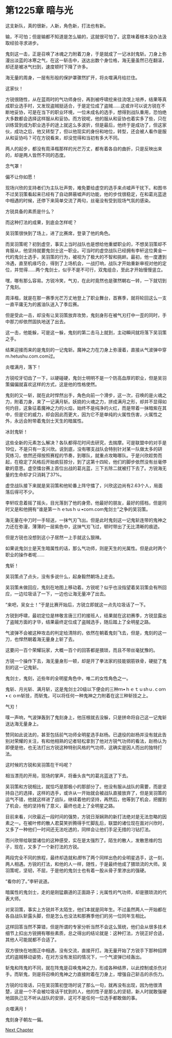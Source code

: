 # 第1225章 暗与光

这支新队，真的很新，人新，角色新，打法也有新。

输，不可怕；但是输都不知道是怎么输的，这就很可怕了。这意味着根本没办法汲取经验寻求进步。

鬼刻这一击，正是召唤了冰魂之力附着刀身，于是就成了一记冰封鬼斩。刀身上弥漫出淡蓝的冰寒之气，在这一斩击中，送达出数个身位格，海无量虽然已在翻滚，却还是被冰气扫到，速度顿时下降了许多。

海无量的周身，一层有形般的保护罩骤然扩开，将炎噬满月给拦住。

这家伙！

方锐很随性，从在蓝雨时的气功师身份，再到被呼啸挖来往流氓上培养，结果等真成职业选手时，又发现盗贼挺适合，于是定位成了盗贼……这或许可以说方锐在不断地妥协，可是在当下的职业环境，一位未成名的选手，想得到战队重用，恐怕绝大多数都会选择这样服从和妥协。而方锐呢，他的服从和妥协也着实多了些，只在训练营到成为职业选手的途上就这么多波折，但是最后，他终于是成功了，但这家伙，成功之后，他又转型了，但以他现实的身份和地位，转型，还会被人看作是服从和妥协吗？可在方锐看来，却没觉得和当初有多大不同。

两人的起步，都没有周泽楷那样的光芒万丈，都有着各自的曲折，只是反映出来的，却是两人皆然不同的态度。

念气罩！

偏不让你如愿！

现场兴欣的支持者们为主队壮声势，难免要给虚空的选手来点嘘声干扰下。和图书不过吴羽策看起来已经有了自动屏蔽嘘声的功能，他的步伐很稳定，在和葛兆蓝途中相遇的时候，还停下来简单交流了两句，丝毫没有受到现场气氛的感染。

方锐具备的素质是什么？

而这种打法的成果，到底会怎样呢？

吴羽策很快到了场上，进了比赛席，登录了他的角色。

而吴羽策呢？初到虚空，事实上当时战队也是想给他重塑职业的，不想吴羽策却不肯服从，他坚持就要鬼剑士这一职业。可当时的虚空战队已经拥有李轩这位黄金一代的鬼剑士选手，吴羽策的行为，被视为了极大的不智和挑衅。最初，他一度遭到冷遇，直至机缘巧合，得到了上场机会，一战打响，战队才开始重新审视对他的定位，并觉得……两个鬼剑士，似乎不是不可行，双鬼组合，至此才开始慢慢竖立。

嘿，哪有那么容易。方锐冷笑，气刃，在此时竟然也是骤然朝右一转，一下就切到了鬼刻。

周泽楷，就是在那一赛季光芒万丈地登上了职业舞台，首赛季，就将轮回这么一支一直平庸无为的酱油队送入了季后赛。

但是受此一击，却没有让吴羽策放弃攻势，鬼刻身形在被气刃打中一歪的同时，手中那刀却依然固执地送了出去。

这一击，他能躲，可是这一躲，鬼刻的第二击马上就到，主动瞬间就将落下吴羽策之手。

结果迎接而来的是鬼刻的一记鬼斩。魔神之力在刀身上弥漫着，直接从气波弹中穿m.hetushu.com.com过。

炎噬满月，落下！

方锐咬牙切齿了一下，以硬碰硬，鬼剑士明明不是一个防高血厚的职业，但是吴羽策偏偏就喜欢这样的方式，这是他的性格使然。

鬼刻的又一斩，就在此时悍然出手，角色向前一个滑步，这一次，召唤的是火魂之力，附着刀身，来了一记满月斩。妖娆的火魂之力，拼成满月之形，却并不显得如何灼目，这象征着魔神之力的火焰，始终不是纯净的火红，而是带着一抹暗紫在其中，但是它的威力，却会因此而更大，因为它不是单纯的火属性伤害，火属性之外，永远会附带着鬼剑士天生的暗属性。

冰封鬼斩！

这些全新的元素怎么解决？各队都得花时间去研究，去揣摩。可是联盟中的对手是19位，不是只有一支兴欣。说到底，没有哪支战队会特别针对某一队做太多的研究练习，依然还得按照赛程的节奏，到哪队，就重点攻略哪队。于是兴欣趁势而起，在稳定了风格后开始疯狂掠分，到了这第十四轮，他们的脚步依然没有丝毫停歇的意思。虚空擂台赛上首位出战的葛兆蓝，三下五除二就被打下去了。方锐海无量的生命却才只消耗了37%。

虚空战队接下来就是吴羽策和他轮番上阵守擂了，兴欣这边尚有2.63个人，局面落后得可不少。

李轩叹息着摇了摇头，目光落到了他的身旁。他最好的朋友，最好的搭档，但是同时又是和他拥有“谁是第一ｈｅtusｈｕ•coｍ.com鬼剑士”之争的吴羽策。

海无量在中刀时一手轻送，一抹气刃飞出。但是此时鬼刻这一记鬼斩连带的鬼神之力还在弥漫，薄薄的一层紫色中，这抹气刃飞过，顿时带出了无比清晰的痕迹。

但是方锐也没想到这小子居然一上手就这么狠辣。

如果说鬼剑士是天生暗属性的话，那么气功师，则是天生的光属性。但是此时两个职业的操作者呢……

鬼斩！

吴羽策点了点头，没有多说什么，起身毅然朝场上走去。

吴羽策未做回应，鬼刻在地图上移动着。方锐呢？似乎也没指望着吴羽策会有所回应，一边垃圾话了一下，一边也让海无量冲了出去。

“来吧，吴女士！”于是比赛开始后，方锐立即就这一点先垃圾话了一下。

方锐到呼啸，最初定位是林敬言唐三打的接班人，结果就在这初赛季，方锐显露出了盗贼方面的才华，结果最终定位成了盗贼选手，随后踏上了全明星之路。

气波弹不会被这种攻击的判定给清除的，依然在朝着鬼刻飞去，但是，鬼刻的这一刀，也悍然朝着海无量身上斩了去。

这要问一百个荣耀玩家，大概一百个的回答都是猥琐，而且不带丝毫犹豫的。

方锐一个操作下去，海无量身形一顿，却是开了拳法家的技能钢筋铁骨，硬挺了鬼刻的这一记鬼斩。

鬼剑士，鬼刻，近些年的全明星角色中，唯二的女性角色之一。

鬼斩、月光斩、满月斩，这是鬼剑士20级以下便会的三种ｍ•ｈｅｔｕshｕ.ｃoｍ•ｃｏm斩技，而斩鬼，可以将任何一种鬼神之力附着在这三种斩技之上。

气刃！

噗一声响，气波弹轰到了鬼刻身上，他压根就去没躲，只是拼命将自己这一记鬼斩送达海无量身上。

赞同如此说法的，甚至包括前气功师全明星选手赵杨。已退役的赵杨并没有就此告别对荣耀的关注，有和他相熟的记者轻松拿到了他对方锐气功师的看法，赵杨认为即便是他，也无法打出方锐这种特别风格的气功师，这确实是因人而出的独特打法。

这时候的方锐和吴羽策在干吗呢？

相当漂亮的开局，现场的掌声，将垂头丧气的葛兆蓝送了下去。

吴羽策和方锐相比，就恰巧是那极小的那部分了。他没有服从战队的需要，而是坚持自己的选择，这样的选手，或许从一开始就会被战队直接放弃了，但是吴羽策的运气不错，他就这样进了战队，继续着他的坚持，再然后，他等到了机会，把握到了机会，他的坚持有了意义，最终也走上了全明星之路。

目前来看，兴欣最近一段时间的强势，方锐日渐娴熟的新打法绝对是无法忽略的因素之一。在被叶修的散人君莫笑折腾得手忙脚乱后，联盟的诸位现在面对兴欣时，又多了一种他们一时间还无法吃透的，同样会让他们手足无措的刁钻打法。

而兴欣带给联盟诸位的这种感受，实在是太强烈了。陌生的散人，发散思维的包子，现在，又多了一个新打法的方锐。

两段完全不同的旅程，最终却造就和*图*书了两个同样出色的全明星选手，这一刻，两人相遇。方锐的打法，和他的人一样，随性，于是最终他成了猥琐流的大师。吴羽策呢，坚韧，不屈，于是他的鬼剑士也有着一股从骨子里渗出的强硬。

“看你的了。”李轩说道。

暗属性的鬼剑士，走的是刚猛霸道的正面路子；光属性的气功师，却是猥琐流的代表大师。

对吴羽策，事实上方锐并不太陌生，他们本就是同年生。不过虽然两人一开始都在各自战队斩露头脚，但是怎么也没法和那赛季他们的另一位同年生相比。

这样回答当然不算错，但是所谓的专家分析当然不会这么笼统，他们会从很多技术细节上扣出方锐拥有哪些素质，总之得出的结论就是：这种打法，方锐正好合适，其他人可能就都不合适了。

双方很快在地图正中相遇，没有交流，直接开打。海无量开始了方锐手下那种招牌式的盗贼移动姿势，在对方没有发招的情况下，一个气波弹已经轰出。

斩鬼和阵鬼的不同，就在阵鬼是召唤鬼神之力，形成各种结界，以此控制或杀伤对手。而斩鬼，则是将召唤的鬼神之力直接附着在刀身上，增强自己斩击的杀伤力。

方锐的垃圾话，只在吴羽策初登场时说了那么一句，就再没有出现，因为他很清楚，这是一个不会被垃圾话干扰到的人，他的性子是那么的坚韧，新人时就敢强硬地固执己见不听从战队的安排，这可不是任何一位选手都敢做的事。

炎噬满月！

鬼刻身子朝左一偏。



[Next Chapter](%E7%AC%AC1226%E7%AB%A0%20%E8%BE%93%E4%BA%86%E4%B9%9F%E7%B2%BE%E5%BD%A9.md)